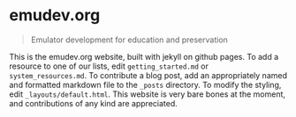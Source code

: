 # emudev.org
> Emulator development for education and preservation

This is the emudev.org website, built with jekyll on github pages. To add a resource to one of our lists, edit `getting_started.md` or `system_resources.md`. To contribute a blog post, add an appropriately named and formatted markdown file to the `_posts` directory. To modify the styling, edit `_layouts/default.html`. This website is very bare bones at the moment, and contributions of any kind are appreciated.
